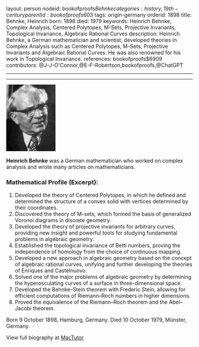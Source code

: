 layout: person
nodeid: bookofproofs$Behnke
categories: history,19th-century
parentid: bookofproofs$603
tags: origin-germany
orderid: 1898
title: Behnke, Heinrich
born: 1898
died: 1979
keywords: Heinrich Behnke, Complex Analysis, Centered Polytopes, M-Sets, Projective Invariants, Topological Invariance, Algebraic Rational Curves
description: Heinrich Behnke, a German mathematician and scientist, developed theories in Complex Analysis such as Centered Polytopes, M-Sets, Projective Invariants and Algebraic Rational Curves. He was also renowned for his work in Topological Invariance.
references: bookofproofs$6909
contributors: @J-J-O'Connor,@E-F-Robertson,bookofproofs,@ChatGPT

---



---

![Behnke.jpg](https://github.com/bookofproofs/bookofproofs.github.io/blob/main/_sources/_assets/images/portraits/Behnke.jpg?raw=true)

**Heinrich Behnke** was a German mathematician who worked on complex analysis and wrote many articles on mathematicians.

### Mathematical Profile (Excerpt):
1. Developed the theory of Centered Polytopes, in which he defined and determined the structure of a convex solid with vertices determined by their coordinates.
2. Discovered the theory of M-sets, which formed the basis of generalized Voronoi diagrams in discrete geometry.
3. Developed the theory of projective invariants for arbitrary curves, providing new insight and powerful tools for studying fundamental problems in algebraic geometry.
4. Established the topological invariance of Betti numbers, proving the independence of homology from the choice of continuous mapping. 
5. Developed a new approach in algebraic geometry based on the concept of algebraic rational curves, unifying and further developing the theories of Enriques and Castelnuovo.
6. Solved one of the major problems of algebraic geometry by determining the hyperosculating curves of a surface in three-dimensional space.
7. Developed the Behnke–Stein theorem with Frederic Stein, allowing for efficient computations of Riemann–Roch numbers in higher dimensions.
8. Proved the equivalence of the Riemann–Roch theorem and the Abel–Jacobi theorem.

Born 9 October 1898, Hamburg, Germany. Died 10 October 1979, Münster, Germany.

View full biography at [MacTutor](https://mathshistory.st-andrews.ac.uk/Biographies/Behnke/)
